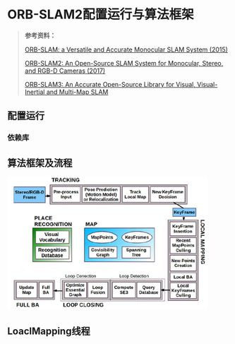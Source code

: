 # ORB-SLAM2配置运行与算法框架

> **参考资料：**
>
> [ORB-SLAM: a Versatile and Accurate Monocular SLAM System (2015)](./papers/orb-slam.pdf)
>
> [ORB-SLAM2: An Open-Source SLAM System for Monocular, Stereo, and RGB-D Cameras (2017)](./papers/orb-slam2.pdf)
>
> [ORB-SLAM3: An Accurate Open-Source Library for Visual, Visual-Inertial and Multi-Map SLAM](./papers/orb-slam3.pdf)

## 配置运行

### 依赖库

## 算法框架及流程

<img src="assets/System threads and modules.png" alt="image-20240721175248683" style="zoom:80%;" />



## LoaclMapping线程

### 



